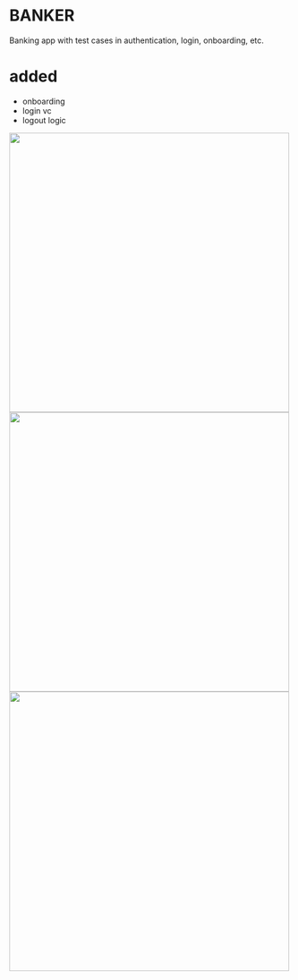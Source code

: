 # BANKER

Banking app with test cases in authentication, login, onboarding, etc.

# added
* onboarding
* login vc
* logout logic

<img src="https://user-images.githubusercontent.com/98359662/226212542-00348578-57c9-405d-a6f1-7f128e69c0e5.png" width="500">
<img src="https://user-images.githubusercontent.com/98359662/226212544-338e6af5-bba6-4cc9-bee3-18214e4a7c99.png" width="500">
<img src="https://user-images.githubusercontent.com/98359662/226212552-11268b6d-93dd-4c74-86f6-86dba8ee3360.png" width="500">
